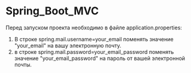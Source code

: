 # Spring_Boot_MVC
Перед запуском проекта необходимо в файле application.properties:
1) В строке spring.mail.username=your_email поменять значение "your_email" на вашу электронную почту.
2) в строке spring.mail.password=your_email_password поменять значение "your_email_password" на пароль от вашей электронной почты.
